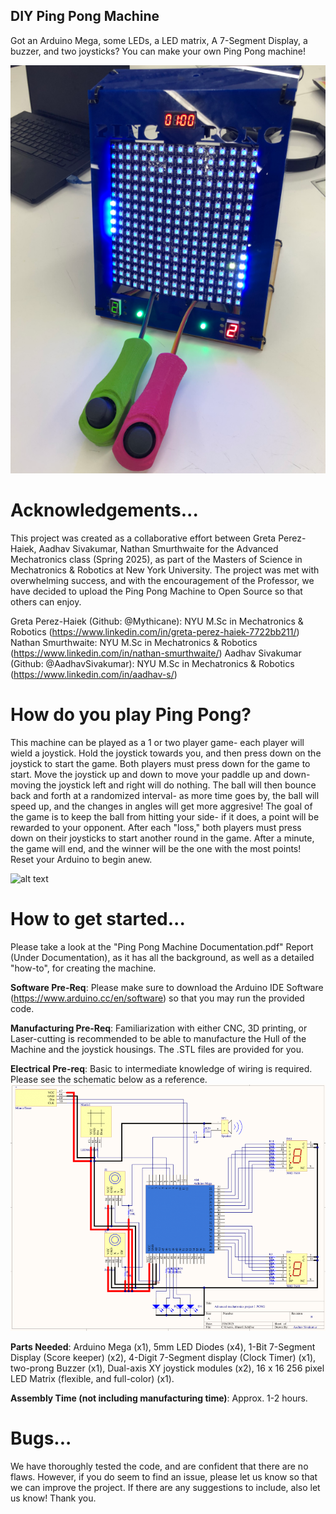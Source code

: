 ## DIY Ping Pong Machine
 Got an Arduino Mega, some LEDs, a LED matrix, A 7-Segment Display, a buzzer, and two joysticks? You can make your own Ping Pong machine!

![alt text](pingpongmachine.png)

# Acknowledgements...
 This project was created as a collaborative effort between Greta Perez-Haiek, Aadhav Sivakumar, Nathan Smurthwaite for the Advanced Mechatronics
 class (Spring 2025), as part of the Masters of Science in Mechatronics & Robotics at New York University. The project was met with overwhelming success, and with the encouragement of the Professor, we have decided to upload the Ping Pong Machine to Open Source so that others can enjoy.

 Greta Perez-Haiek (Github: @Mythicane): NYU M.Sc in Mechatronics & Robotics (https://www.linkedin.com/in/greta-perez-haiek-7722bb211/)
 Nathan Smurthwaite: NYU M.Sc in Mechatronics & Robotics (https://www.linkedin.com/in/nathan-smurthwaite/)
 Aadhav Sivakumar (Github: @AadhavSivakumar): NYU M.Sc in Mechatronics & Robotics (https://www.linkedin.com/in/aadhav-s/)

# How do you play Ping Pong?
 This machine can be played as a 1 or two player game- each player will wield a joystick. Hold the joystick towards you, and then press down on the joystick to start the game. Both players must press down for the game to start. Move the joystick up and down to move your paddle up and down- moving the joystick left and right will do nothing. The ball will then bounce back and forth at a randomized interval- as more time goes by, the ball will speed up, and the changes in angles will get more aggresive! The goal of the game is to keep the ball from hitting your side- if it does, a point will be rewarded to your opponent. After each "loss," both players must press down on their joysticks to start another round in the game. After a minute, the game will end, and the winner will be the one with the most points! Reset your Arduino to begin anew. 

![alt text](pingponggif.gif)

# How to get started...
 Please take a look at the "Ping Pong Machine Documentation.pdf" Report (Under Documentation), as it has all the background, as well as a detailed "how-to", for creating the machine.

 **Software Pre-Req**: Please make sure to download the Arduino IDE Software (https://www.arduino.cc/en/software) so that you may run the provided code.

 **Manufacturing Pre-Req**: Familiarization with either CNC, 3D printing, or Laser-cutting is recommended to be able to manufacture the Hull of the Machine and the joystick housings. The .STL files are provided for you. 

 **Electrical Pre-req**: Basic to intermediate knowledge of wiring is required. Please see the schematic below as a reference.
![alt text](schematic.png)

 **Parts Needed**: Arduino Mega (x1), 5mm LED Diodes (x4), 1-Bit 7-Segment Display (Score keeper) (x2), 4-Digit 7-Segment display (Clock Timer) (x1), two-prong Buzzer (x1), Dual-axis XY joystick modules (x2), 16 x 16 256 pixel LED Matrix (flexible, and full-color) (x1). 

 **Assembly Time (not including manufacturing time)**: Approx. 1-2 hours. 

# Bugs...
 We have thoroughly tested the code, and are confident that there are no flaws. However, if you do seem to find an issue, please let us know so that we can improve
the project. If there are any suggestions to include, also let us know! Thank you.
